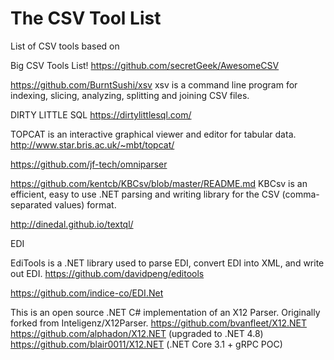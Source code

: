 # The CSV Tool List
List of CSV tools based on 

Big CSV Tools List!
https://github.com/secretGeek/AwesomeCSV  

https://github.com/BurntSushi/xsv
xsv is a command line program for indexing, slicing, analyzing, splitting and joining CSV files. 

DIRTY LITTLE SQL
https://dirtylittlesql.com/

TOPCAT is an interactive graphical viewer and editor for tabular data.
http://www.star.bris.ac.uk/~mbt/topcat/


https://github.com/jf-tech/omniparser


https://github.com/kentcb/KBCsv/blob/master/README.md
KBCsv is an efficient, easy to use .NET parsing and writing library for the CSV (comma-separated values) format.


http://dinedal.github.io/textql/


EDI

EdiTools is a .NET library used to parse EDI, convert EDI into XML, and write out EDI.
https://github.com/davidpeng/editools

https://github.com/indice-co/EDI.Net

This is an open source .NET C# implementation of an X12 Parser. Originally forked from Inteligenz/X12Parser.
https://github.com/bvanfleet/X12.NET
https://github.com/alphadon/X12.NET (upgraded to .NET 4.8)
https://github.com/blair0011/X12.NET (.NET Core 3.1 + gRPC POC)



